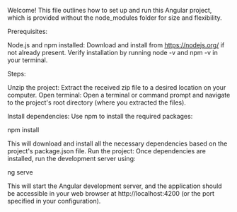 Welcome! This file outlines how to set up and run this Angular project, which is provided without the node_modules folder for size and flexibility.

Prerequisites:

Node.js and npm installed:
Download and install from https://nodejs.org/ if not already present.
Verify installation by running node -v and npm -v in your terminal.

Steps:

Unzip the project: Extract the received zip file to a desired location on your computer.
Open terminal: Open a terminal or command prompt and navigate to the project's root directory (where you extracted the files).

Install dependencies:
Use npm to install the required packages:

npm install
 
This will download and install all the necessary dependencies based on the project's package.json file.
Run the project:
Once dependencies are installed, run the development server using:

ng serve

This will start the Angular development server, and the application should be accessible in your web browser at http://localhost:4200 (or the port specified in your configuration).
